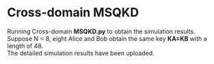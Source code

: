 # Cross-domain MSQKD
Running Cross-domain **MSQKD.py** to obtain the simulation results.<br>
Suppose N = 8, eight Alice and Bob obtain the same key **KA=KB** with a length of 48.<br>
The detailed simulation results have been uploaded.<br>
